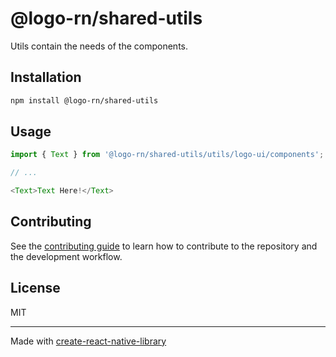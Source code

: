 # @logo-rn/shared-utils

Utils contain the needs of the components.

## Installation

```sh
npm install @logo-rn/shared-utils
```

## Usage

```js
import { Text } from '@logo-rn/shared-utils/utils/logo-ui/components';

// ...

<Text>Text Here!</Text>
```

## Contributing

See the [contributing guide](CONTRIBUTING.md) to learn how to contribute to the repository and the development workflow.

## License

MIT

---

Made with [create-react-native-library](https://github.com/callstack/react-native-builder-bob)

